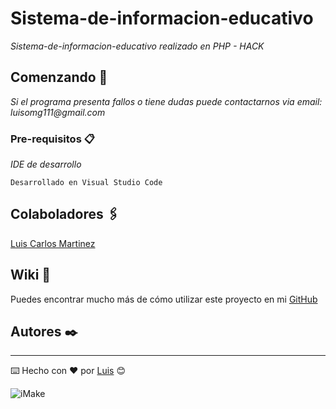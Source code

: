 # Sistema-de-informacion-educativo

_Sistema-de-informacion-educativo realizado en PHP - HACK_

## Comenzando 🚀

_Si el programa presenta fallos o tiene dudas puede contactarnos via email: luisomg111@gmail.com_


### Pre-requisitos 📋

_IDE de desarrollo_

```
Desarrollado en Visual Studio Code
```

## Colaboladores 🖇️

[Luis Carlos Martinez](https://github.com/LuisC111/) 

## Wiki 📖

Puedes encontrar mucho más de cómo utilizar este proyecto en mi [GitHub](https://github.com/luisc111/)


## Autores ✒️

---
⌨️ Hecho con ❤️ por [Luis](https://github.com/luisc111/) 😊

<img src="iMake.png" alt="iMake"/>

